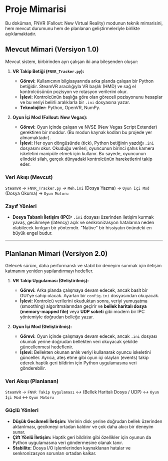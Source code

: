# Proje Mimarisi

Bu doküman, FNVR (Fallout: New Virtual Reality) modunun teknik mimarisini, hem mevcut durumunu hem de planlanan geliştirmeleriyle birlikte açıklamaktadır.

## Mevcut Mimari (Versiyon 1.0)

Mevcut sistem, birbirinden ayrı çalışan iki ana bileşenden oluşur:

1.  **VR Takip Betiği (`FNVR_Tracker.py`):**
    *   **Görevi:** Kullanıcının bilgisayarında arka planda çalışan bir Python betiğidir. SteamVR aracılığıyla VR başlık (HMD) ve sağ el kontrolcüsünün pozisyon ve rotasyon verilerini okur.
    *   **İşlevi:** Kontrolcünün başlığa göre olan göreceli pozisyonunu hesaplar ve bu veriyi belirli aralıklarla bir `.ini` dosyasına yazar.
    *   **Teknolojiler:** Python, OpenVR, NumPy.

2.  **Oyun İçi Mod (Fallout: New Vegas):**
    *   **Görevi:** Oyun içinde çalışan ve NVSE (New Vegas Script Extender) gerektiren bir moddur. (Bu modun kaynak kodları bu projede yer almamaktadır).
    *   **İşlevi:** Her oyun döngüsünde (tick), Python betiğinin yazdığı `.ini` dosyasını okur. Okuduğu verileri, oyuncunun birinci şahıs kamera iskeletini manipüle etmek için kullanır. Bu sayede, oyuncunun elindeki silah, gerçek dünyadaki kontrolcünün hareketlerini takip eder.

### Veri Akışı (Mevcut)

`SteamVR` -> `FNVR_Tracker.py` -> `Meh.ini` (Dosya Yazma) -> `Oyun İçi Mod` (Dosya Okuma) -> `Oyun Motoru`

### Zayıf Yönleri

-   **Dosya Tabanlı İletişim (IPC):** `.ini` dosyası üzerinden iletişim kurmak yavaş, gecikmeye (latency) açık ve senkronizasyon hatalarına neden olabilecek kırılgan bir yöntemdir. "Native" bir hissiyatın önündeki en büyük engel budur.

---

## Planlanan Mimari (Versiyon 2.0)

Gelecek sürüm, daha performanslı ve stabil bir deneyim sunmak için iletişim katmanını yeniden yapılandırmayı hedefler.

1.  **VR Takip Uygulaması (Geliştirilmiş):**
    *   **Görevi:** Arka planda çalışmaya devam edecek, ancak basit bir GUI'ye sahip olacak. Ayarları bir `config.ini` dosyasından okuyacak.
    *   **İşlevi:** Kontrolcü verilerini okuduktan sonra, veriyi yumuşatma (smoothing) algoritmalarından geçirir ve **bellek haritalı dosya (memory-mapped file)** veya **UDP soketi** gibi modern bir IPC yöntemiyle doğrudan belleğe yazar.

2.  **Oyun İçi Mod (Geliştirilmiş):**
    *   **Görevi:** Oyun içinde çalışmaya devam edecek, ancak `.ini` dosyası okumak yerine doğrudan bellekten veri okuyacak şekilde güncellenmesi hedeflenir.
    *   **İşlevi:** Bellekten okunan anlık veriyi kullanarak oyuncu iskeletini günceller. Ayrıca, ateş etme gibi oyun içi olayları (events) takip ederek haptik geri bildirim için Python uygulamasına veri gönderebilir.

### Veri Akışı (Planlanan)

`SteamVR` -> `FNVR Takip Uygulaması` <-> (Bellek Haritalı Dosya / UDP) <-> `Oyun İçi Mod` <-> `Oyun Motoru`

### Güçlü Yönleri

-   **Düşük Gecikmeli İletişim:** Verinin disk yerine doğrudan bellek üzerinden aktarılması, gecikmeyi ortadan kaldırır ve çok daha akıcı bir deneyim sunar.
-   **Çift Yönlü İletişim:** Haptik geri bildirim gibi özellikler için oyunun da Python uygulamasına veri göndermesine olanak tanır.
-   **Stabilite:** Dosya I/O işlemlerinden kaynaklanan hatalar ve senkronizasyon sorunları ortadan kalkar. 